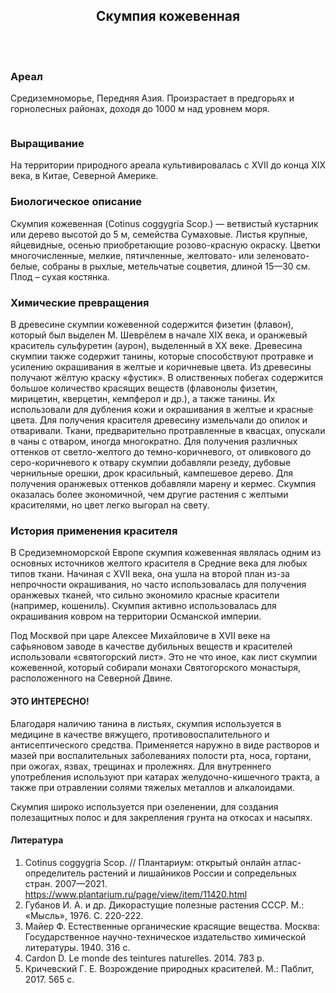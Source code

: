 <header class="map__article-header">
  <h2>Cкумпия кожевенная</h2>
  <img src="img/map-plant-thumb.jpg" alt="">
</header>

### Ареал

Средиземноморье, Передняя Азия. Произрастает в предгорьях и горнолесных районах, доходя до 1000 м над уровнем моря.

<img src="img/map/rast2.svg" alt="">

### Выращивание

На территории природного ареала культивировалась с XVII до конца XIX века, в Китае, Северной Америке.

### Биологическое описание

Скумпия кожевенная (Cotinus coggygria Scop.) — ветвистый кустарник или дерево высотой до 5 м, семейства Сумаховые. Листья крупные, яйцевидные, осенью приобретающие розово-красную окраску. Цветки многочисленные, мелкие, пятичленные, желтовато- или зеленовато-белые, собраны в рыхлые, метельчатые соцветия, длиной 15—30 см. Плод – сухая костянка.

### Химические превращения

В древесине скумпии кожевенной содержится физетин (флавон), который был выделен М. Шеврёлем в начале XIX века, и оранжевый краситель сульфуретин (аурон), выделенный в XX веке. Древесина скумпии также содержит танины, которые способствуют протравке и усилению окрашивания в желтые и коричневые цвета. Из древесины получают жёлтую краску «фустик».
В олиственных побегах содержится большое количество красящих веществ (флавонолы физетин, мирицетин, кверцетин, кемпферол и др.), а также танины. Их использовали для дубления кожи и окрашивания в желтые и красные цвета. Для получения красителя древесину измельчали до опилок и отваривали. Ткани, предварительно протравленные в квасцах, опускали в чаны с отваром, иногда многократно. Для получения различных оттенков от светло-желтого до темно-коричневого, от оливкового до серо-коричневого к отвару скумпии добавляли резеду, дубовые чернильные орешки, дрок красильный, кампешевое дерево. Для получения оранжевых оттенков добавляли марену и кермес.
Скумпия оказалась более экономичной, чем другие растения с желтыми красителями, но цвет легко выгорал на свету.

### История применения красителя

В Средиземноморской Европе скумпия кожевенная являлась одним из основных источников желтого красителя в Средние века для любых типов ткани. Начиная с XVII века, она ушла на второй план из-за непрочности окрашивания, но часто использовалась для получения оранжевых тканей, что сильно экономило красные красители (например, кошениль). Скумпия активно использовалась для окрашивания ковром на территории Османской империи.

Под Москвой при царе Алексее Михайловиче в XVII веке на сафьяновом заводе в качестве дубильных веществ и красителей использовали «святогорский лист». Это не что иное, как лист скумпии кожевенной, который собирали монахи Святогорского монастыря, расположенного на Северной Двине.

<div class="section__fact">
  <h4>ЭТО ИНТЕРЕСНО!</h4>
  <p>Благодаря наличию танина в листьях, скумпия используется в медицине в качестве вяжущего, противовоспалительного и антисептического средства. Применяется наружно в виде растворов и мазей при воспалительных заболеваниях полости рта, носа, гортани, при ожогах, язвах, трещинах и пролежнях. Для внутреннего употребления используют при катарах желудочно-кишечного тракта, а также при отравлении солями тяжелых металлов и алкалоидами.</p>
  <p>Скумпия широко используется при озеленении, для создания полезащитных полос и для закрепления грунта на откосах и насыпях.</p>
</div>

<h4 class="section__title-with-bg">Литература</h4>

1. Cotinus coggygria Scop. // Плантариум: открытый онлайн атлас-определитель растений и лишайников России и сопредельных стран. 2007—2021. https://www.plantarium.ru/page/view/item/11420.html
2. Губанов И. А. и др. Дикорастущие полезные растения СССР. М.: «Мысль», 1976. С. 220-222.
3. Майер Ф. Естественные органические красящие вещества. Москва: Государственное научно-техническое издательство химической литературы. 1940. 316 с.
4. Cardon D. Le monde des teintures naturelles. 2014. 783 p.
5. Кричевский Г. Е. Возрождение природных красителей. М.: Паблит, 2017. 565 с.
